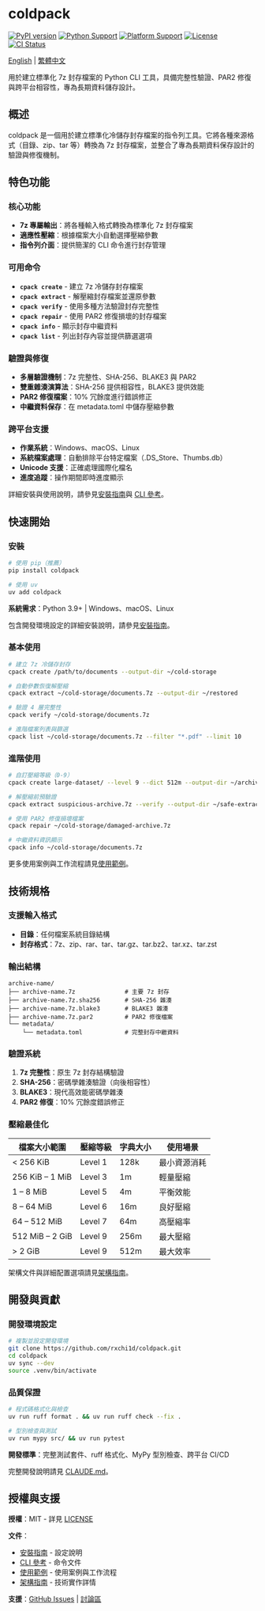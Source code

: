 # coldpack

[![PyPI version](https://badge.fury.io/py/coldpack.svg)](https://badge.fury.io/py/coldpack)
[![Python Support](https://img.shields.io/pypi/pyversions/coldpack.svg)](https://pypi.org/project/coldpack/)
[![Platform Support](https://img.shields.io/badge/platform-Windows%20%7C%20macOS%20%7C%20Linux-lightgrey)](https://github.com/rxchi1d/coldpack)
[![License](https://img.shields.io/badge/license-MIT-blue.svg)](LICENSE)
[![CI Status](https://github.com/rxchi1d/coldpack/workflows/CI/badge.svg)](https://github.com/rxchi1d/coldpack/actions)

[English](README.md) | [繁體中文](README.zh-tw.md)

用於建立標準化 7z 封存檔案的 Python CLI 工具，具備完整性驗證、PAR2 修復與跨平台相容性，專為長期資料儲存設計。

## 概述

coldpack 是一個用於建立標準化冷儲存封存檔案的指令列工具。它將各種來源格式（目錄、zip、tar 等）轉換為 7z 封存檔案，並整合了專為長期資料保存設計的驗證與修復機制。

## 特色功能

### 核心功能
- **7z 專屬輸出**：將各種輸入格式轉換為標準化 7z 封存檔案
- **適應性壓縮**：根據檔案大小自動選擇壓縮參數
- **指令列介面**：提供簡潔的 CLI 命令進行封存管理

### 可用命令
- **`cpack create`** - 建立 7z 冷儲存封存檔案
- **`cpack extract`** - 解壓縮封存檔案並還原參數
- **`cpack verify`** - 使用多種方法驗證封存完整性
- **`cpack repair`** - 使用 PAR2 修復損壞的封存檔案
- **`cpack info`** - 顯示封存中繼資料
- **`cpack list`** - 列出封存內容並提供篩選選項

### 驗證與修復
- **多層驗證機制**：7z 完整性、SHA-256、BLAKE3 與 PAR2
- **雙重雜湊演算法**：SHA-256 提供相容性，BLAKE3 提供效能
- **PAR2 修復檔案**：10% 冗餘度進行錯誤修正
- **中繼資料保存**：在 metadata.toml 中儲存壓縮參數

### 跨平台支援
- **作業系統**：Windows、macOS、Linux
- **系統檔案處理**：自動排除平台特定檔案（.DS_Store、Thumbs.db）
- **Unicode 支援**：正確處理國際化檔名
- **進度追蹤**：操作期間即時進度顯示

詳細安裝與使用說明，請參見[安裝指南](docs/INSTALLATION.md)與 [CLI 參考](docs/CLI_REFERENCE.md)。

## 快速開始

### 安裝

```bash
# 使用 pip（推薦）
pip install coldpack

# 使用 uv
uv add coldpack
```

**系統需求**：Python 3.9+ | Windows、macOS、Linux

包含開發環境設定的詳細安裝說明，請參見[安裝指南](docs/INSTALLATION.md)。

### 基本使用

```bash
# 建立 7z 冷儲存封存
cpack create /path/to/documents --output-dir ~/cold-storage

# 自動參數恢復解壓縮
cpack extract ~/cold-storage/documents.7z --output-dir ~/restored

# 驗證 4 層完整性
cpack verify ~/cold-storage/documents.7z

# 進階檔案列表與篩選
cpack list ~/cold-storage/documents.7z --filter "*.pdf" --limit 10
```

### 進階使用

```bash
# 自訂壓縮等級（0-9）
cpack create large-dataset/ --level 9 --dict 512m --output-dir ~/archives

# 解壓縮前預驗證
cpack extract suspicious-archive.7z --verify --output-dir ~/safe-extraction

# 使用 PAR2 修復損壞檔案
cpack repair ~/cold-storage/damaged-archive.7z

# 中繼資料資訊顯示
cpack info ~/cold-storage/documents.7z
```

更多使用案例與工作流程請見[使用範例](docs/EXAMPLES.md)。

## 技術規格

### 支援輸入格式
- **目錄**：任何檔案系統目錄結構
- **封存格式**：7z、zip、rar、tar、tar.gz、tar.bz2、tar.xz、tar.zst

### 輸出結構
```
archive-name/
├── archive-name.7z              # 主要 7z 封存
├── archive-name.7z.sha256       # SHA-256 雜湊
├── archive-name.7z.blake3       # BLAKE3 雜湊
├── archive-name.7z.par2         # PAR2 修復檔案
└── metadata/
    └── metadata.toml            # 完整封存中繼資料
```

### 驗證系統

1. **7z 完整性**：原生 7z 封存結構驗證
2. **SHA-256**：密碼學雜湊驗證（向後相容性）
3. **BLAKE3**：現代高效能密碼學雜湊
4. **PAR2 修復**：10% 冗餘度錯誤修正

### 壓縮最佳化

| 檔案大小範圍 | 壓縮等級 | 字典大小 | 使用場景 |
|------------|---------|---------|---------|
| < 256 KiB | Level 1 | 128k | 最小資源消耗 |
| 256 KiB – 1 MiB | Level 3 | 1m | 輕量壓縮 |
| 1 – 8 MiB | Level 5 | 4m | 平衡效能 |
| 8 – 64 MiB | Level 6 | 16m | 良好壓縮 |
| 64 – 512 MiB | Level 7 | 64m | 高壓縮率 |
| 512 MiB – 2 GiB | Level 9 | 256m | 最大壓縮 |
| > 2 GiB | Level 9 | 512m | 最大效率 |

架構文件與詳細配置選項請見[架構指南](docs/ARCHITECTURE.md)。

## 開發與貢獻

### 開發環境設定

```bash
# 複製並設定開發環境
git clone https://github.com/rxchi1d/coldpack.git
cd coldpack
uv sync --dev
source .venv/bin/activate
```

### 品質保證

```bash
# 程式碼格式化與檢查
uv run ruff format . && uv run ruff check --fix .

# 型別檢查與測試
uv run mypy src/ && uv run pytest
```

**開發標準**：完整測試套件、ruff 格式化、MyPy 型別檢查、跨平台 CI/CD

完整開發說明請見 [CLAUDE.md](CLAUDE.md)。

## 授權與支援

**授權**：MIT - 詳見 [LICENSE](LICENSE)

**文件**：
- [安裝指南](docs/INSTALLATION.md) - 設定說明
- [CLI 參考](docs/CLI_REFERENCE.md) - 命令文件
- [使用範例](docs/EXAMPLES.md) - 使用案例與工作流程
- [架構指南](docs/ARCHITECTURE.md) - 技術實作詳情

**支援**：[GitHub Issues](https://github.com/rxchi1d/coldpack/issues) | [討論區](https://github.com/rxchi1d/coldpack/discussions)
